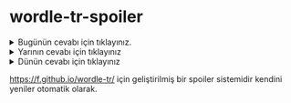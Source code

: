 # wordle-tr-spoiler

<details>
  <summary>Bugünün cevabı için tıklayınız.</summary>
  <br>
    <b> karar </b>
</details>

<details>
  <summary>Yarının cevabı için tıklayınız</summary>
  <br>
   <b> arife </b>
</details>

<details>
  <summary>Dünün cevabı için tıklayınız </summary>
  <br>
  <b> sanal </b>
</details>

https://f.github.io/wordle-tr/ için geliştirilmiş bir spoiler sistemidir kendini yeniler otomatik olarak.

